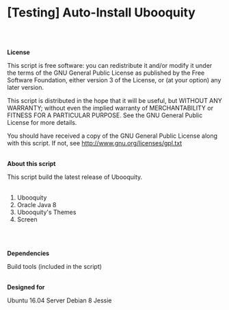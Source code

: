 <b> [Testing] Auto-Install Ubooquity </b>
======================
</br>
</br> 

<b> License </b>

This script is free software: you can redistribute it and/or modify it under the terms of the GNU General Public License as published by the Free Software Foundation, either version 3 of the License, or (at your option) any later version.

This script is distributed in the hope that it will be useful, but WITHOUT ANY WARRANTY; without even the implied warranty of MERCHANTABILITY or FITNESS FOR A PARTICULAR PURPOSE. See the GNU General Public License for more details.

You should have received a copy of the GNU General Public License along with this script. If not, see http://www.gnu.org/licenses/gpl.txt
</br>
</br>

<b> About this script </b>

This script build the latest release of Ubooquity.</br>
</br>
1. Ubooquity</br>
2. Oracle Java 8</br>
3. Ubooquity's Themes</br>
4. Screen 
</br>
</br>

<b> Dependencies </b> 

Build tools (included in the script) 
</br>
</br>

<b> Designed for </b> 

Ubuntu 16.04 Server
Debian 8 Jessie

